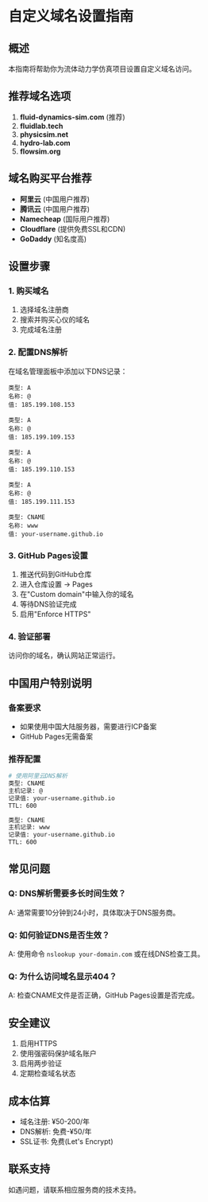 # 自定义域名设置指南

## 概述
本指南将帮助你为流体动力学仿真项目设置自定义域名访问。

## 推荐域名选项
1. **fluid-dynamics-sim.com** (推荐)
2. **fluidlab.tech**
3. **physicsim.net**
4. **hydro-lab.com**
5. **flowsim.org**

## 域名购买平台推荐
- **阿里云** (中国用户推荐)
- **腾讯云** (中国用户推荐)
- **Namecheap** (国际用户推荐)
- **Cloudflare** (提供免费SSL和CDN)
- **GoDaddy** (知名度高)

## 设置步骤

### 1. 购买域名
1. 选择域名注册商
2. 搜索并购买心仪的域名
3. 完成域名注册

### 2. 配置DNS解析
在域名管理面板中添加以下DNS记录：

```
类型: A
名称: @
值: 185.199.108.153

类型: A  
名称: @
值: 185.199.109.153

类型: A
名称: @
值: 185.199.110.153

类型: A
名称: @
值: 185.199.111.153

类型: CNAME
名称: www
值: your-username.github.io
```

### 3. GitHub Pages设置
1. 推送代码到GitHub仓库
2. 进入仓库设置 → Pages
3. 在"Custom domain"中输入你的域名
4. 等待DNS验证完成
5. 启用"Enforce HTTPS"

### 4. 验证部署
访问你的域名，确认网站正常运行。

## 中国用户特别说明

### 备案要求
- 如果使用中国大陆服务器，需要进行ICP备案
- GitHub Pages无需备案

### 推荐配置
```bash
# 使用阿里云DNS解析
类型: CNAME
主机记录: @
记录值: your-username.github.io
TTL: 600

类型: CNAME  
主机记录: www
记录值: your-username.github.io
TTL: 600
```

## 常见问题

### Q: DNS解析需要多长时间生效？
A: 通常需要10分钟到24小时，具体取决于DNS服务商。

### Q: 如何验证DNS是否生效？
A: 使用命令 `nslookup your-domain.com` 或在线DNS检查工具。

### Q: 为什么访问域名显示404？
A: 检查CNAME文件是否正确，GitHub Pages设置是否完成。

## 安全建议
1. 启用HTTPS
2. 使用强密码保护域名账户
3. 启用两步验证
4. 定期检查域名状态

## 成本估算
- 域名注册: ¥50-200/年
- DNS解析: 免费-¥50/年
- SSL证书: 免费(Let's Encrypt)

## 联系支持
如遇问题，请联系相应服务商的技术支持。 